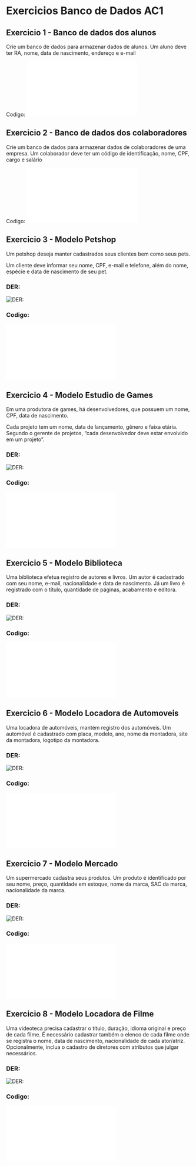 # Exercicios Banco de Dados AC1
## Exercicio 1 - Banco de dados dos alunos
Crie um banco de dados para armazenar dados de alunos. Um aluno deve ter RA, nome, data de nascimento, endereço e e-mail

Codigo:
![Exercicio 1 - Banco de dados dos alunos](BancoDeDadosAluno.txt)

## Exercicio 2 - Banco de dados dos colaboradores
Crie um banco de dados para armazenar dados de colaboradores de uma empresa. Um colaborador deve ter um código de identificação, nome, CPF, cargo e salário

Codigo:
![Exercicio 2 - Banco de dados dos colaboradores](BancoDeDadosColaboradores.txt)

## Exercicio 3 - Modelo Petshop
Um petshop deseja manter cadastrados seus clientes bem como seus pets.

Um cliente deve informar seu nome, CPF, e-mail e telefone, além do nome, espécie e data de nascimento de seu pet.

### DER:
![DER:](Petshop.png)

### Codigo:
![Codigo:](BancoDeDadosPetshop.txt)


## Exercicio 4 - Modelo Estudio de Games
Em uma produtora de games, há desenvolvedores, que possuem um nome, CPF, data de nascimento.

Cada projeto tem um nome, data de lançamento, gênero e faixa etária. Segundo o gerente de projetos, “cada desenvolvedor deve estar envolvido em um projeto”.

### DER:
![DER:](EstudioDeGames.png)

### Codigo:
![Codigo:](BancoDeDadosEstudioDeGames.txt)


## Exercicio 5 - Modelo Biblioteca
Uma biblioteca efetua registro de autores e livros. Um autor é cadastrado com seu nome, e-mail, nacionalidade e data de nascimento. Já um livro é registrado com o título, quantidade de páginas, acabamento e editora.

### DER:
![DER:](Biblioteca.png)

### Codigo:
![Codigo:](BancoDeDadosBiblioteca.txt)


## Exercicio 6 - Modelo Locadora de Automoveis 
Uma locadora de automóveis, mantém registro dos automóveis. Um automóvel é cadastrado com placa, modelo, ano, nome da montadora, site da montadora, logotipo da montadora.

### DER:
![DER:](LocadoraDeVeiculos.png)

### Codigo:
![Codigo:](BancoDeDadosLocadora.txt)


## Exercicio 7 - Modelo Mercado
Um supermercado cadastra seus produtos. Um produto é identificado por seu nome, preço, quantidade em estoque, nome da marca, SAC da marca, nacionalidade da marca.

### DER:
![DER:](SuperMercado.png)

### Codigo: 
![Codigo:](BancoDeDadosMercado.txt)


## Exercicio 8 - Modelo Locadora de Filme
Uma videoteca precisa cadastrar o título, duração, idioma original e preço de cada filme. É necessário cadastrar também o elenco de cada filme onde se registra o nome, data de nascimento, nacionalidade de cada ator/atriz. Opcionalmente, inclua o cadastro de diretores com atributos que julgar necessários.

  ### DER:
  ![DER:](LocadoraDeFilme.png)

  ### Codigo:
  ![Codigo:](BancoDeDadosFilme.txt)
